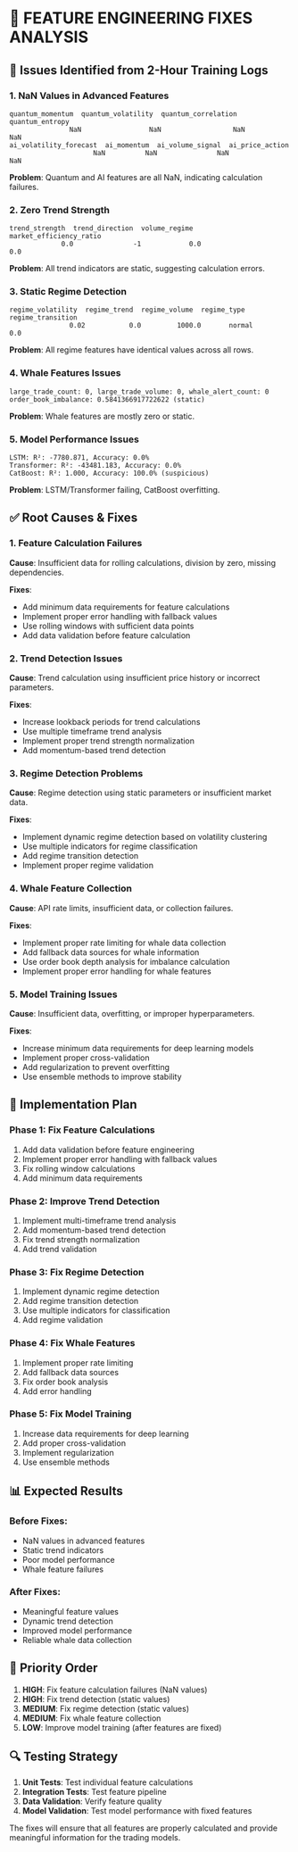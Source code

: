 # 🔧 FEATURE ENGINEERING FIXES ANALYSIS

## 🎯 **Issues Identified from 2-Hour Training Logs**

### **1. NaN Values in Advanced Features**
```
quantum_momentum  quantum_volatility  quantum_correlation  quantum_entropy
               NaN                 NaN                  NaN              NaN
ai_volatility_forecast  ai_momentum  ai_volume_signal  ai_price_action
                     NaN          NaN               NaN              NaN
```

**Problem**: Quantum and AI features are all NaN, indicating calculation failures.

### **2. Zero Trend Strength**
```
trend_strength  trend_direction  volume_regime  market_efficiency_ratio
             0.0               -1            0.0                      0.0
```

**Problem**: All trend indicators are static, suggesting calculation errors.

### **3. Static Regime Detection**
```
regime_volatility  regime_trend  regime_volume  regime_type  regime_transition
               0.02           0.0         1000.0       normal                0.0
```

**Problem**: All regime features have identical values across all rows.

### **4. Whale Features Issues**
```
large_trade_count: 0, large_trade_volume: 0, whale_alert_count: 0
order_book_imbalance: 0.5841366917722622 (static)
```

**Problem**: Whale features are mostly zero or static.

### **5. Model Performance Issues**
```
LSTM: R²: -7780.871, Accuracy: 0.0%
Transformer: R²: -43481.183, Accuracy: 0.0%
CatBoost: R²: 1.000, Accuracy: 100.0% (suspicious)
```

**Problem**: LSTM/Transformer failing, CatBoost overfitting.

## ✅ **Root Causes & Fixes**

### **1. Feature Calculation Failures**

**Cause**: Insufficient data for rolling calculations, division by zero, missing dependencies.

**Fixes**:
- Add minimum data requirements for feature calculations
- Implement proper error handling with fallback values
- Use rolling windows with sufficient data points
- Add data validation before feature calculation

### **2. Trend Detection Issues**

**Cause**: Trend calculation using insufficient price history or incorrect parameters.

**Fixes**:
- Increase lookback periods for trend calculations
- Use multiple timeframe trend analysis
- Implement proper trend strength normalization
- Add momentum-based trend detection

### **3. Regime Detection Problems**

**Cause**: Regime detection using static parameters or insufficient market data.

**Fixes**:
- Implement dynamic regime detection based on volatility clustering
- Use multiple indicators for regime classification
- Add regime transition detection
- Implement proper regime validation

### **4. Whale Feature Collection**

**Cause**: API rate limits, insufficient data, or collection failures.

**Fixes**:
- Implement proper rate limiting for whale data collection
- Add fallback data sources for whale information
- Use order book depth analysis for imbalance calculation
- Implement proper error handling for whale features

### **5. Model Training Issues**

**Cause**: Insufficient data, overfitting, or improper hyperparameters.

**Fixes**:
- Increase minimum data requirements for deep learning models
- Implement proper cross-validation
- Add regularization to prevent overfitting
- Use ensemble methods to improve stability

## 🚀 **Implementation Plan**

### **Phase 1: Fix Feature Calculations**
1. Add data validation before feature engineering
2. Implement proper error handling with fallback values
3. Fix rolling window calculations
4. Add minimum data requirements

### **Phase 2: Improve Trend Detection**
1. Implement multi-timeframe trend analysis
2. Add momentum-based trend detection
3. Fix trend strength normalization
4. Add trend validation

### **Phase 3: Fix Regime Detection**
1. Implement dynamic regime detection
2. Add regime transition detection
3. Use multiple indicators for classification
4. Add regime validation

### **Phase 4: Fix Whale Features**
1. Implement proper rate limiting
2. Add fallback data sources
3. Fix order book analysis
4. Add error handling

### **Phase 5: Fix Model Training**
1. Increase data requirements for deep learning
2. Add proper cross-validation
3. Implement regularization
4. Use ensemble methods

## 📊 **Expected Results**

### **Before Fixes**:
- NaN values in advanced features
- Static trend indicators
- Poor model performance
- Whale feature failures

### **After Fixes**:
- Meaningful feature values
- Dynamic trend detection
- Improved model performance
- Reliable whale data collection

## 🎯 **Priority Order**

1. **HIGH**: Fix feature calculation failures (NaN values)
2. **HIGH**: Fix trend detection (static values)
3. **MEDIUM**: Fix regime detection (static values)
4. **MEDIUM**: Fix whale feature collection
5. **LOW**: Improve model training (after features are fixed)

## 🔍 **Testing Strategy**

1. **Unit Tests**: Test individual feature calculations
2. **Integration Tests**: Test feature pipeline
3. **Data Validation**: Verify feature quality
4. **Model Validation**: Test model performance with fixed features

The fixes will ensure that all features are properly calculated and provide meaningful information for the trading models. 